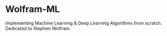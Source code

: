 # Wolfram-ML
Implementing Machine Learning &amp; Deep Learning Algorithms from scratch. Dedicated to Stephen Wolfram.
